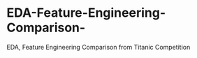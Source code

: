 # EDA-Feature-Engineering-Comparison-
EDA, Feature Engineering Comparison  from Titanic Competition

